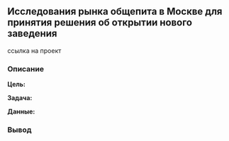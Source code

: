 ## Исследования рынка общепита в Москве для принятия решения об открытии нового заведения ##
ссылка на проект
### Описание ###
**Цель:** 

**Задача:** 

**Данные:** 

### Вывод ###
